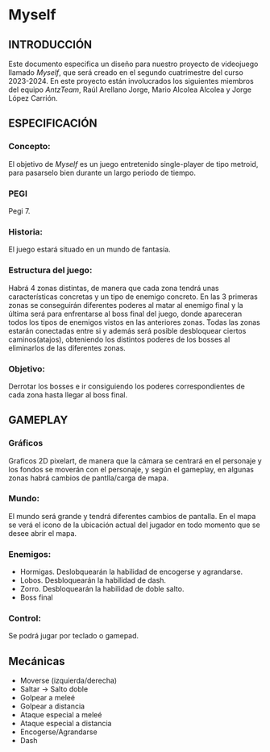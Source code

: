 # Myself #

## INTRODUCCIÓN ##
Este documento especifica un diseño para nuestro proyecto de videojuego llamado _Myself_, que será creado en el segundo cuatrimestre del curso 2023-2024. En este proyecto están involucrados los siguientes miembros del equipo _AntzTeam_, Raúl Arellano Jorge, Mario Alcolea Alcolea y Jorge López Carrión.


## ESPECIFICACIÓN ##
### Concepto: ###
El objetivo de _Myself_ es un juego entretenido single-player de tipo metroid, para pasarselo bien durante un largo periodo de tiempo.

### PEGI ###
Pegi 7.

### Historia: ###
El juego estará situado en un mundo de fantasía.

### Estructura del juego: ###
Habrá 4 zonas distintas, de manera que cada zona tendrá unas características concretas y un tipo de enemigo concreto. En las 3 primeras zonas se conseguirán diferentes poderes al matar al enemigo final y la última será para enfrentarse al boss final del juego, donde apareceran todos los tipos de enemigos vistos en las anteriores zonas. Todas las zonas estarán conectadas entre si y además será posible desbloquear ciertos caminos(atajos), obteniendo los distintos poderes de los bosses al eliminarlos de las diferentes zonas.


### Objetivo: ###
Derrotar los bosses e ir consiguiendo los poderes correspondientes de cada zona hasta llegar al boss final.

## GAMEPLAY ##

### Gráficos ###
Graficos 2D pixelart, de manera que la cámara se centrará en el personaje y los fondos se moverán con el personaje, y según el gameplay, en algunas zonas habrá cambios de pantlla/carga de mapa.

### Mundo: ###
El mundo será grande y tendrá diferentes cambios de pantalla. En el mapa se verá el icono de la ubicación actual del jugador en todo momento que se desee abrir el mapa.

### Enemigos: ### 
- Hormigas. Deslobquearán la habilidad de encogerse y agrandarse.
- Lobos. Desbloquearán la habilidad de dash.
- Zorro. Desbloquearán la habilidad de doble salto.
- Boss final

### Control: ###
Se podrá jugar por teclado o gamepad.

## Mecánicas ##
- Moverse (izquierda/derecha)
- Saltar -> Salto doble
- Golpear a meleé
- Golpear a distancia
- Ataque especial a meleé
- Ataque especial a distancia
- Encogerse/Agrandarse
- Dash

